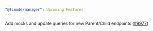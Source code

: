 ```yaml
---
"@linode/manager": Upcoming Features
---
```


Add mocks and update queries for new Parent/Child endpoints ([#9977](https://github.com/linode/manager/pull/9977))
